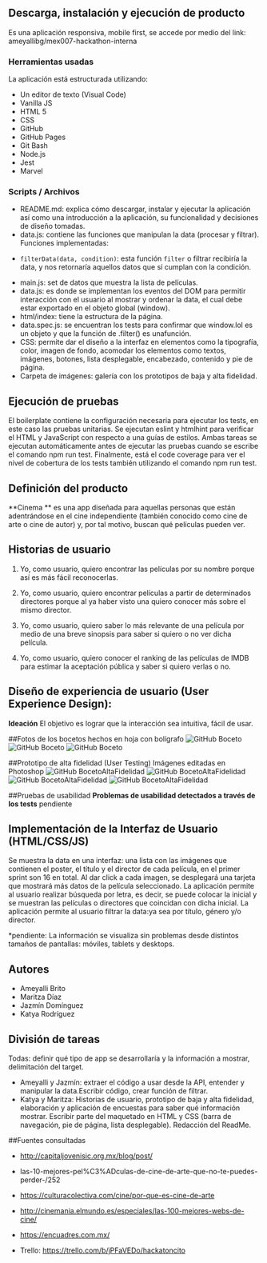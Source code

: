 ## Descarga, instalación y ejecución de producto

Es una aplicación responsiva, mobile first, se accede por medio del link: 
ameyallibg/mex007-hackathon-interna

### Herramientas usadas
La aplicación está estructurada utilizando:
 - Un editor de texto (Visual Code) 
 - Vanilla JS
 - HTML 5
 - CSS
 - GitHub 
 - GitHub Pages 
 - Git Bash 
 - Node.js
 - Jest
 - Marvel

### Scripts / Archivos
- README.md: explica cómo descargar, instalar y ejecutar la aplicación así como una introducción a la aplicación, su funcionalidad y decisiones de diseño tomadas.
- data.js: contiene las funciones que manipulan la data (procesar y filtrar).
Funciones implementadas:
* `filterData(data, condition)`: esta función `filter` o filtrar recibiría la
 data, y nos retornaría aquellos datos que sí cumplan con la condición.
- main.js: set de datos que muestra la lista de películas.
- data.js: es donde se implementan los eventos del DOM para permitir interacción con el usuario al mostrar y ordenar la data, el cual debe estar exportado en el objeto global (window).
- html/index: tiene la estructura de la página.
- data.spec.js: se encuentran los tests para confirmar que window.lol es un objeto y que la función de .filter() es unafunción.
- CSS: permite dar el diseño a la interfaz en elementos como la tipografía, color, imagen de fondo, acomodar los elementos como textos, imágenes, botones, lista desplegable, encabezado, contenido y pie de página.
- Carpeta de imágenes: galería con los prototipos de baja y alta fidelidad.

## Ejecución de pruebas
El boilerplate contiene la configuración necesaria para ejecutar los tests, en este caso las pruebas unitarias.
Se ejecutan eslint y htmlhint para verificar el HTML y JavaScript con respecto a una guías de estilos. Ambas tareas se ejecutan automáticamente antes de ejecutar las pruebas cuando se escribe el comando npm run test. 
Finalmente, está el code coverage para ver el nivel de cobertura de los tests también utilizando el comando npm run test.

## Definición del producto
**Cinema ** es una app diseñada para aquellas personas que están adentrándose en el cine independiente (también conocido como cine de arte o cine de autor) y, por tal motivo, buscan qué películas pueden ver. 
 
## Historias de usuario
1. Yo, como usuario, quiero encontrar las películas por su nombre porque así es más fácil reconocerlas.

2. Yo, como usuario, quiero encontrar películas a partir de determinados directores porque al ya haber visto una quiero conocer más sobre el mismo director.

3. Yo, como usuario, quiero saber lo más relevante de una película por medio de una breve sinopsis para saber si quiero o no ver dicha película.

4. Yo, como usuario, quiero conocer el ranking de las películas de IMDB para estimar la aceptación pública y saber si quiero verlas o no.
 
## Diseño de experiencia de usuario (User Experience Design):
**Ideación**
El objetivo es lograr que la interacción sea intuitiva, fácil de usar.

##Fotos de los bocetos hechos en hoja con bolígrafo
![GitHub Boceto](src/prototipos/boceto1.jpg)
![GitHub Boceto](src/prototipos/boceto2.jpg)
![GitHub Boceto](src/prototipos/boceto3.jpg)

##Prototipo de alta fidelidad (User Testing)
Imágenes editadas en Photoshop
![GitHub BocetoAltaFidelidad](src/prototipos/altafidelidad1.png)
![GitHub BocetoAltaFidelidad](src/prototipos/altafidelidad2.jpg)
![GitHub BocetoAltaFidelidad](src/prototipos/altafidelidad3.jpg)
![GitHub BocetoAltaFidelidad](src/prototipos/altafidelidad4.jpg)

##Pruebas de usabilidad
**Problemas de usabilidad detectados a través de los tests**
pendiente

## Implementación de la Interfaz de Usuario (HTML/CSS/JS)
Se muestra la data en una interfaz: una lista con las imágenes que contienen el poster, el título y el director de cada película, en el primer sprint son 16 en total. Al dar click a cada imagen, se desplegará una tarjeta que mostrará más datos de la película seleccionado.
La aplicación permite al usuario realizar búsqueda por letra, es decir, se puede colocar la inicial y se muestran las películas o directores que coincidan con dicha inicial.
La aplicación permite al usuario filtrar la data:ya sea por título, género y/o director. 

*pendiente: La información se visualiza sin problemas desde distintos tamaños de pantallas: móviles, tablets y desktops.

## Autores
* Ameyalli Brito
* Maritza Díaz 
* Jazmín Domínguez
* Katya Rodríguez

## División de tareas
Todas: definir qué tipo de app se desarrollaría y la información a mostrar, delimitación del target.
* Ameyalli y Jazmín: extraer el código a usar desde la API, entender y manipular la data.Escribir código, crear función de filtrar.
* Katya y Maritza: Historias de usuario, prototipo de baja y alta fidelidad, elaboración y aplicación de encuestas para saber qué información mostrar. Escribir parte del maquetado en HTML y CSS (barra de navegación, pie de página, lista desplegable). Redacción del ReadMe.

##Fuentes consultadas
* http://capitaljovenisic.org.mx/blog/post/
* las-10-mejores-pel%C3%ADculas-de-cine-de-arte-que-no-te-puedes-perder-/252
* https://culturacolectiva.com/cine/por-que-es-cine-de-arte
* http://cinemania.elmundo.es/especiales/las-100-mejores-webs-de-cine/
* https://encuadres.com.mx/ 

* Trello: https://trello.com/b/jPFaVEDo/hackatoncito 
